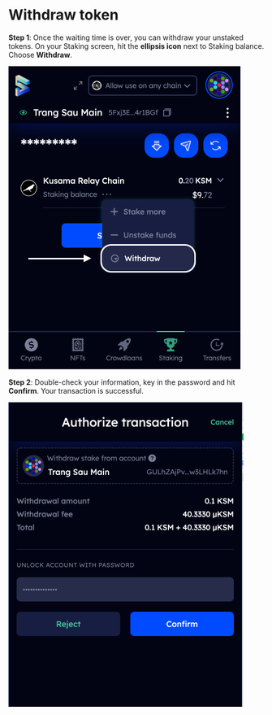 # Withdraw token

**Step 1**: Once the waiting time is over, you can withdraw your unstaked tokens. On your Staking screen, hit the **ellipsis icon** next to Staking balance. Choose **Withdraw**.

![](<../../.gitbook/assets/Screen Shot 2022-07-04 at 14.45.07.png>)

**Step 2**: Double-check your information, key in the password and hit **Confirm**. Your transaction is successful.

![](<../../.gitbook/assets/Screen Shot 2022-07-04 at 14.45.37.png>)

